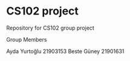 # CS102 project
 Repository for CS102 group project

Group Members

Ayda Yurtoğlu 21903153
Beste Güney 21901631
